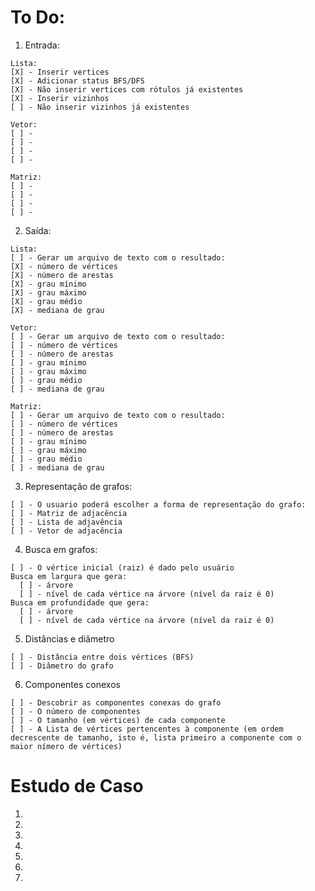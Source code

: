 # To Do:

  1. Entrada:

    Lista:
    [X] - Inserir vertices
    [X] - Adicionar status BFS/DFS
    [X] - Não inserir vertices com rótulos já existentes
    [X] - Inserir vizinhos
    [ ] - Não inserir vizinhos já existentes
    
    Vetor:
    [ ] - 
    [ ] - 
    [ ] - 
    [ ] - 

    Matriz:
    [ ] - 
    [ ] - 
    [ ] - 
    [ ] - 

  2. Saída:

    Lista:
    [ ] - Gerar um arquivo de texto com o resultado:
    [X] - número de vértices
    [X] - número de arestas
    [X] - grau mínimo
    [X] - grau máximo
    [X] - grau médio
    [X] - mediana de grau

    Vetor:
    [ ] - Gerar um arquivo de texto com o resultado:
    [ ] - número de vértices
    [ ] - número de arestas
    [ ] - grau mínimo
    [ ] - grau máximo
    [ ] - grau médio
    [ ] - mediana de grau

    Matriz:
    [ ] - Gerar um arquivo de texto com o resultado:
    [ ] - número de vértices
    [ ] - número de arestas
    [ ] - grau mínimo
    [ ] - grau máximo
    [ ] - grau médio
    [ ] - mediana de grau

  3. Representação de grafos:

    [ ] - O usuario poderá escolher a forma de representação do grafo:
    [ ] - Matriz de adjacência
    [ ] - Lista de adjavência
    [ ] - Vetor de adjacência

  4. Busca em grafos:

    [ ] - O vértice inicial (raiz) é dado pelo usuário
    Busca em largura que gera:
      [ ] - árvore
      [ ] - nível de cada vértice na árvore (nível da raiz é 0)
    Busca em profundidade que gera:
      [ ] - árvore
      [ ] - nível de cada vértice na árvore (nível da raiz é 0)

  5. Distâncias e diâmetro

    [ ] - Distância entre dois vértices (BFS)
    [ ] - Diâmetro do grafo

  6. Componentes conexos

    [ ] - Descobrir as componentes conexas do grafo
    [ ] - O número de componentes
    [ ] - O tamanho (em vértices) de cada componente
    [ ] - A Lista de vértices pertencentes à componente (em ordem decrescente de tamanho, isto é, lista primeiro a componente com o maior nímero de vértices)
  
# Estudo de Caso

1. 
2. 
3. 
4. 
5. 
6. 
7. 
